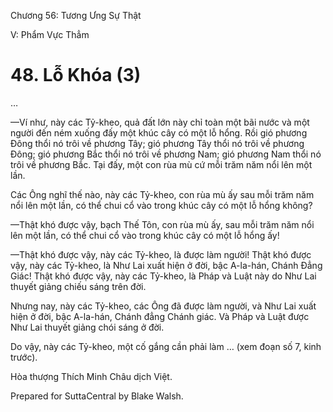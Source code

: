 

Chương 56: Tương Ưng Sự Thật

V: Phẩm Vực Thẳm

# 48\. Lỗ Khóa (3)

…

—Ví như, này các Tỷ-kheo, quả đất lớn này chỉ toàn một bãi nước và một người đến ném xuống đấy một khúc cây có một lỗ hổng. Rồi gió phương Ðông thổi nó trôi về phương Tây; gió phương Tây thổi nó trôi về phương Ðông; gió phương Bắc thổi nó trôi về phương Nam; gió phương Nam thổi nó trôi về phương Bắc. Tại đấy, một con rùa mù cứ mỗi trăm năm nổi lên một lần.

Các Ông nghĩ thế nào, này các Tỷ-kheo, con rùa mù ấy sau mỗi trăm năm nổi lên một lần, có thể chui cổ vào trong khúc cây có một lỗ hổng không?

—Thật khó được vậy, bạch Thế Tôn, con rùa mù ấy, sau mỗi trăm năm nổi lên một lần, có thể chui cổ vào trong khúc cây có một lỗ hổng ấy!

—Thật khó được vậy, này các Tỷ-kheo, là được làm người! Thật khó được vậy, này các Tỷ-kheo, là Như Lai xuất hiện ở đời, bậc A-la-hán, Chánh Ðẳng Giác! Thật khó được vậy, này các Tỷ-kheo, là Pháp và Luật này do Như Lai thuyết giảng chiếu sáng trên đời.

Nhưng nay, này các Tỷ-kheo, các Ông đã được làm người, và Như Lai xuất hiện ở đời, bậc A-la-hán, Chánh đẳng Chánh giác. Và Pháp và Luật được Như Lai thuyết giảng chói sáng ở đời.

Do vậy, này các Tỷ-kheo, một cố gắng cần phải làm … (xem đoạn số 7, kinh trước).

Hòa thượng Thích Minh Châu dịch Việt.

Prepared for SuttaCentral by Blake Walsh.
